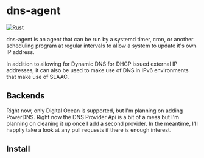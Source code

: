 # dns-agent

[![Rust](https://github.com/graysonhead/dns-agent/actions/workflows/rust.yml/badge.svg)](https://github.com/graysonhead/dns-agent/actions/workflows/rust.yml)

dns-agent is an agent that can be run by a systemd timer, cron, or another scheduling program at regular intervals to allow a system to update it's own IP address.

In addition to allowing for Dynamic DNS for DHCP issued external IP addresses, it can also be used to make use of DNS in IPv6 environments that make use of SLAAC.

## Backends

Right now, only Digital Ocean is supported, but I'm planning on adding PowerDNS. Right now the DNS Provider Api is a bit of a mess but I'm planning on cleaning it up once I add a second provider. In the meantime, I'll happliy take a look at any pull requests if there is enough interest.

## Install



